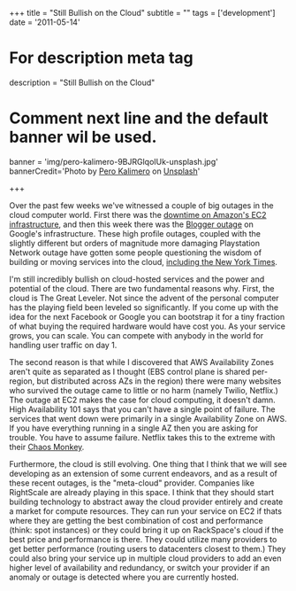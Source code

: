 +++
title = "Still Bullish on the Cloud"
subtitle = ""
tags = ['development']
date = '2011-05-14'

# For description meta tag
description = "Still Bullish on the Cloud"

# Comment next line and the default banner wil be used.
banner = 'img/pero-kalimero-9BJRGlqoIUk-unsplash.jpg'
bannerCredit='<span>Photo by <a href="https://unsplash.com/@pericakalimerica?utm_source=unsplash&amp;utm_medium=referral&amp;utm_content=creditCopyText">Pero Kalimero</a> on <a href="https://unsplash.com/s/photos/cloud?utm_source=unsplash&amp;utm_medium=referral&amp;utm_content=creditCopyText">Unsplash</a></span>'

+++

Over the past few weeks we've witnessed a couple of big outages in the
cloud computer world. First there was the
[downtime on Amazon's EC2 infrastructure](http://aws.amazon.com/message/65648/),
and then this week there was the
[Blogger outage](http://buzz.blogger.com/2011/05/blogger-is-back.html)
on Google's infrastructure. These high profile outages, coupled with
the slightly different but orders of magnitude more damaging
Playstation Network outage have gotten some people questioning the
wisdom of building or moving services into the cloud,
[including the New York Times](http://www.nytimes.com/2011/04/23/technology/23cloud.html?_r=1).

I'm still incredibly bullish on cloud-hosted services and the power
and potential of the cloud. There are two fundamental reasons
why. First, the cloud is The Great Leveler. Not since the advent of
the personal computer has the playing field been leveled so
significantly. If you come up with the idea for the next Facebook or
Google you can bootstrap it for a tiny fraction of what buying the
required hardware would have cost you. As your service grows, you can
scale. You can compete with anybody in the world for handling user
traffic on day 1.

The second reason is that while I discovered that AWS Availability
Zones aren't quite as separated as I thought (EBS control plane is
shared per-region, but distributed across AZs in the region) there
were many websites who survived the outage came to little or no harm
(namely Twilio, Netflix.) The outage at EC2 makes the case for cloud
computing, it doesn't damn. High Availability 101 says that you can't
have a single point of failure. The services that went down were
primarily in a single Availability Zone on AWS. If you have everything
running in a single AZ then you are asking for trouble. You have to
assume failure. Netflix takes this to the extreme with their
[Chaos Monkey](http://techblog.netflix.com/2010/12/5-lessons-weve-learned-using-aws.html).

Furthermore, the cloud is still evolving. One thing that I think that
we will see developing as an extension of some current endeavors, and
as a result of these recent outages, is the "meta-cloud"
provider. Companies like RightScale are already playing in this
space. I think that they should start building technology to abstract
away the cloud provider entirely and create a market for compute
resources. They can run your service on EC2 if thats where they are
getting the best combination of cost and performance (think: spot
instances) or they could bring it up on RackSpace's cloud if the best
price and performance is there. They could utilize many providers to
get better performance (routing users to datacenters closest to them.)
They could also bring your service up in multiple cloud providers to
add an even higher level of availability and redundancy, or switch
your provider if an anomaly or outage is detected where you are
currently hosted.
